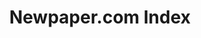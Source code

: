 ---
record_creation_timestamp: 08/12/2021, 15:45:21
shortname: newspaper_com
title: Newpaper.com Index
location: https://elisabethperlman.net/code.html
uuid: fddedcfc-9f4e-47c6-bc82-3e04bb3c4262
---